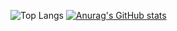 ![Top Langs](https://github-readme-stats.vercel.app/api/top-langs/?username=idaoyu&langs_count=8)
[![Anurag's GitHub stats](https://github-readme-stats.vercel.app/api?username=idaoyu)](https://github.com/anuraghazra/github-readme-stats)
